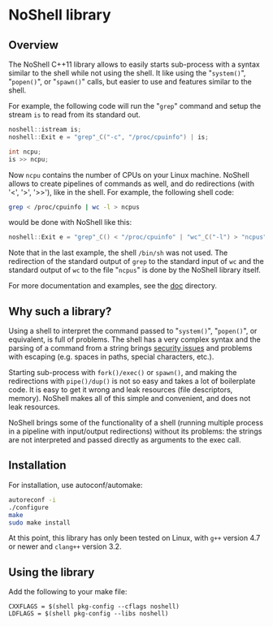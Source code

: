 # NoShell library

## Overview

The NoShell C++11 library allows to easily starts sub-process with a
syntax similar to the shell while not using the shell. It like using
the "`system()`", "`popen()`", or "`spawn()`" calls, but easier to use
and features similar to the shell.

For example, the following code will run the "`grep`" command and
setup the stream `is` to read from its standard out.

```cpp
noshell::istream is;
noshell::Exit e = "grep"_C("-c", "/proc/cpuinfo") | is;

int ncpu;
is >> ncpu;
```

Now `ncpu` contains the number of CPUs on your Linux machine. NoShell
allows to create pipelines of commands as well, and do redirections
(with '<', '>', '>>'), like in the shell. For example, the following shell code:

```sh
grep < /proc/cpuinfo | wc -l > ncpus
```

would be done with NoShell like this:

```cpp
noshell::Exit e = "grep"_C() < "/proc/cpuinfo" | "wc"_C("-l") > "ncpus";
```

Note that in the last example, the shell `/bin/sh` was not used. The
redirection of the standard output of `grep` to the standard input of
`wc` and the standard output of `wc` to the file "`ncpus`" is done by
the NoShell library itself.

For more documentation and examples, see the [doc][github doc] directory.

[github doc]: https://github.com/gmarcais/NoShell/tree/master/doc

## Why such a library?

Using a shell to interpret the command passed to "`system()`",
"`popen()`", or equivalent, is full of problems. The shell has a very
complex syntax and the parsing of a command from a string brings
[security issues][shell shock] and problems with escaping (e.g. spaces in paths,
special characters, etc.).

Starting sub-process with `fork()/exec()` or `spawn()`, and making the
redirections with `pipe()/dup()` is not so easy and takes a lot of
boilerplate code. It is easy to get it wrong and leak resources (file
descriptors, memory). NoShell makes all of this simple and convenient,
and does not leak resources.

NoShell brings some of the functionality of a shell (running multiple
process in a pipeline with input/output redirections) without its
problems: the strings are not interpreted and passed directly as
arguments to the exec call.

[shell shock]: http://en.wikipedia.org/wiki/Shellshock_(software_bug) "Shellshock"

## Installation

For installation, use autoconf/automake:

```sh
autoreconf -i
./configure
make
sudo make install
```

At this point, this library has only been tested on Linux, with `g++`
version 4.7 or newer and `clang++` version 3.2.

## Using the library

Add the following to your make file:

```make
CXXFLAGS = $(shell pkg-config --cflags noshell)
LDFLAGS = $(shell pkg-config --libs noshell)
```
